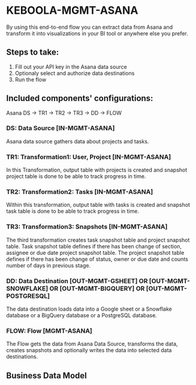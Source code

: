 # KEBOOLA-MGMT-ASANA

By using this end-to-end flow you can extract data from Asana and transform it into visualizations in your BI tool or anywhere else you prefer.

## Steps to take:
1. Fill out your API key in the Asana data source
2. Optionaly select and authorize data destinations
3. Run the flow

## Included components' configurations:

Asana DS -> TR1 -> TR2 -> TR3 -> DD -> FLOW


### DS: Data Source [IN-MGMT-ASANA]

Asana data source gathers data about projects and tasks.

### TR1: Transformation1: User, Project [IN-MGMT-ASANA] 

In this Transformation, output table with projects is created and snapshot project table is done to be able to track progress in time.

### TR2: Transformation2: Tasks [IN-MGMT-ASANA]

Within this transformation, output table with tasks is created and snapshot task table is done to be able to track progress in time.

### TR3: Transformation3: Snapshots [IN-MGMT-ASANA]

The third transformation creates task snapshot table and project snapshot table. Task snapshot table defines if there has been change of section, assignee or due date project snapshot table. The project snapshot table defines if there has been change of status, owner or due date and counts number of days in previous stage.

### DD: Data Destination [OUT-MGMT-GSHEET]  OR [OUT-MGMT-SNOWFLAKE] OR [OUT-MGMT-BIGQUERY] OR [OUT-MGMT-POSTGRESQL]

The data destination loads data into a Google sheet or a Snowflake database or a BigQuery database or a PostgreSQL database.

### FLOW: Flow [MGMT-ASANA] 

The Flow gets the data from Asana Data Source, transforms the data, creates snapshots and optionally writes the data into selected data destinations.

## Business Data Model



